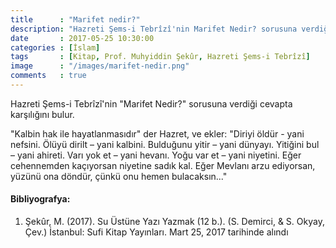 ```yaml
---
title      : "Marifet nedir?"
description: "Hazreti Şems-i Tebrîzî'nin Marifet Nedir? sorusuna verdiği cevapta karşılığını bulur."
date       : 2017-05-25 10:30:00
categories : [İslam]
tags       : [Kitap, Prof. Muhyiddin Şekûr, Hazreti Şems-i Tebrîzî]
image      : "/images/marifet-nedir.png"
comments   : true
---
```


Hazreti Şems-i Tebrîzî'nin "Marifet Nedir?" sorusuna verdiği cevapta karşılığını bulur.

"Kalbin hak ile hayatlanmasıdır" der Hazret, ve ekler: "Diriyi öldür - yani nefsini. Ölüyü dirilt – yani kalbini. Bulduğunu yitir – yani dünyayı. Yitiğini bul – yani ahireti. Varı yok et – yani hevanı. Yoğu var et – yani niyetini. Eğer cehennemden kaçıyorsan niyetine sadık kal. Eğer Mevlanı arzu ediyorsan, yüzünü ona döndür, çünkü onu hemen bulacaksın..."

#### Bibliyografya:

1. Şekûr, M. (2017). Su Üstüne Yazı Yazmak (12 b.). (S. Demirci, & S. Okyay, Çev.) İstanbul: Sufi Kitap Yayınları. Mart 25, 2017 tarihinde alındı